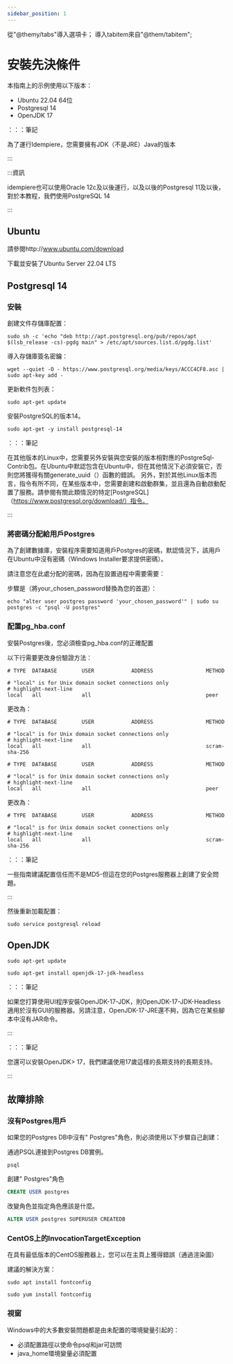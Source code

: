 ```yaml
---
sidebar_position: 1
---
```


從"@themy/tabs"導入選項卡；
導入tabitem來自"@them/tabitem";

# 安裝先決條件

本指南上的示例使用以下版本：
- Ubuntu 22.04 64位
- Postgresql 14
- OpenJDK 17

：：：筆記

為了運行Idempiere，您需要擁有JDK（不是JRE）Java的版本

:::

:::資訊

idempiere也可以使用Oracle 12c及以後運行，以及以後的Postgresql 11及以後，對於本教程，我們使用PostgreSQL 14

:::

## Ubuntu

請參閱http://www.ubuntu.com/download

下載並安裝了Ubuntu Server 22.04 LTS

## Postgresql 14

### 安裝

創建文件存儲庫配置：
```shell
sudo sh -c 'echo "deb http://apt.postgresql.org/pub/repos/apt $(lsb_release -cs)-pgdg main" > /etc/apt/sources.list.d/pgdg.list'
```

導入存儲庫簽名密鑰：
```shell
wget --quiet -O - https://www.postgresql.org/media/keys/ACCC4CF8.asc | sudo apt-key add -
```

更新軟件包列表：
```shell
sudo apt-get update
```

安裝PostgreSQL的版本14。
```shell
sudo apt-get -y install postgresql-14
```

：：：筆記

在其他版本的Linux中，您需要另外安裝與您安裝的版本相對應的PostgreSql-Contrib包。在Ubuntu中默認包含在Ubuntu中，但在其他情況下必須安裝它，否則您將獲得有關generate_uuid（）函數的錯誤。
另外，對於其他Linux版本而言，指令有所不同，在某些版本中，您需要創建和啟動群集，並且還為自動啟動配置了服務。請參閱有關此類情況的特定[PostgreSQL]（https://www.postgresql.org/download/）指令。

:::

### 將密碼分配給用戶Postgres

為了創建數據庫，安裝程序需要知道用戶Postgres的密碼，默認情況下，該用戶在Ubuntu中沒有密碼（Windows Installer要求提供密碼）。

請注意您在此處分配的密碼，因為在設置過程中需要需要：

步驟是（將your_chosen_password替換為您的首選）：
```shell
echo "alter user postgres password 'your_chosen_password'" | sudo su postgres -c "psql -U postgres"
```

### 配置pg_hba.conf

安裝Postgres後，您必須檢查pg_hba.conf的正確配置

以下行需要更改身份驗證方法：

<tabs>
<tabitem value =" ubuntu" label =" ubuntu">

```shell title="/etc/postgresql/14/main/pg_hba.conf"
# TYPE  DATABASE        USER            ADDRESS                 METHOD

# "local" is for Unix domain socket connections only
# highlight-next-line
local   all             all                                     peer
```

更改為：
```shell title="/etc/postgresql/14/main/pg_hba.conf"
# TYPE  DATABASE        USER            ADDRESS                 METHOD

# "local" is for Unix domain socket connections only
# highlight-next-line
local   all             all                                     scram-sha-256
```

</tabitem>
<tabitem value =" Windows" label =" Windows">

```shell title="C:\Program Files\PostgreSQL\14\data\pg_hba.conf"
# TYPE  DATABASE        USER            ADDRESS                 METHOD

# "local" is for Unix domain socket connections only
# highlight-next-line
local   all             all                                     peer
```

更改為：
```shell title="C:\Program Files\PostgreSQL\14\data\pg_hba.conf"
# TYPE  DATABASE        USER            ADDRESS                 METHOD

# "local" is for Unix domain socket connections only
# highlight-next-line
local   all             all                                     scram-sha-256
```

</tabitem>
</tabs>

：：：筆記

一些指南建議配置信任而不是MD5-但這在您的Postgres服務器上創建了安全問題。

:::

然後重新加載配置：
```shell
sudo service postgresql reload
```

## OpenJDK

```shell
sudo apt-get update
```

```shell
sudo apt-get install openjdk-17-jdk-headless
```

：：：筆記

如果您打算使用UI程序安裝OpenJDK-17-JDK，則OpenJDK-17-JDK-Headless適用於沒有GUI的服務器。另請注意，OpenJDK-17-JRE還不夠，因為它在某些腳本中沒有JAR命令。

:::

：：：筆記

您還可以安裝OpenJDK> 17，我們建議使用17歲這樣的長期支持的長期支持。

:::

## 故障排除

### 沒有Postgres用戶

如果您的Postgres DB中沒有" Postgres"角色，則必須使用以下步驟自己創建：

通過PSQL連接到Postgres DB實例。
```shell
psql
```

創建" Postgres"角色
```sql
CREATE USER postgres
```

改變角色並指定角色應該是什麼。
```sql
ALTER USER postgres SUPERUSER CREATEDB
```

### CentOS上的InvocationTargetException

在具有最低版本的CentOS服務器上，您可以在主頁上獲得錯誤（通過渲染圖）

建議的解決方案：
```shell
sudo apt install fontconfig
```

```shell
sudo yum install fontconfig
```

### 視窗

Windows中的大多數安裝問題都是由未配置的環境變量引起的：
- 必須配置路徑以使命令psql和jar可訪問
- java_home環境變量必須配置
